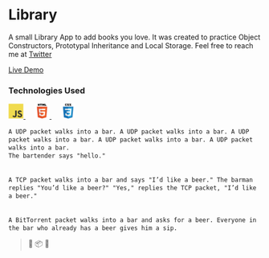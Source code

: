 # Library

A small Library App to add books you love. It was created to practice Object Constructors, Prototypal Inheritance and Local Storage. Feel free to reach me at [Twitter](https://twitter.com/hmjatt/)



[Live Demo](https://hmjatt.github.io/Library/)



### Technologies Used

<a href="https://developer.mozilla.org/en-US/docs/Web/JavaScript" target="_blank" rel="noreferrer"> <img src="https://raw.githubusercontent.com/devicons/devicon/master/icons/javascript/javascript-original.svg" alt="javascript" width="30" height="30"/> </a>  &emsp;   <a href="https://www.w3.org/html/" target="_blank" rel="noreferrer"> <img src="https://raw.githubusercontent.com/devicons/devicon/master/icons/html5/html5-original-wordmark.svg" alt="html5" width="30" height="30"/> </a>  &emsp;   <a href="https://www.w3schools.com/css/" target="_blank" rel="noreferrer"> <img src="https://raw.githubusercontent.com/devicons/devicon/master/icons/css3/css3-original-wordmark.svg" alt="css3" width="30" height="30"/> </a>




    A UDP packet walks into a bar. A UDP packet walks into a bar. A UDP packet walks into a bar. A UDP packet walks into a bar. A UDP packet walks into a bar.
    The bartender says "hello."


    A TCP packet walks into a bar and says "I’d like a beer." The barman replies "You’d like a beer?" "Yes," replies the TCP packet, "I’d like a beer."


    A BitTorrent packet walks into a bar and asks for a beer. Everyone in the bar who already has a beer gives him a sip.
>  	
> :mate:	:package:  :fox_face: